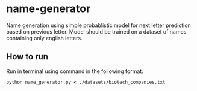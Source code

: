 # name-generator
Name generation using simple probablistic model for next letter prediction based on previous letter. Model should be trained on a dataset of names containing only english letters.

## How to run
Run in terminal using command in the following format:

```
python name_generator.py < ./datasets/biotech_companies.txt
```